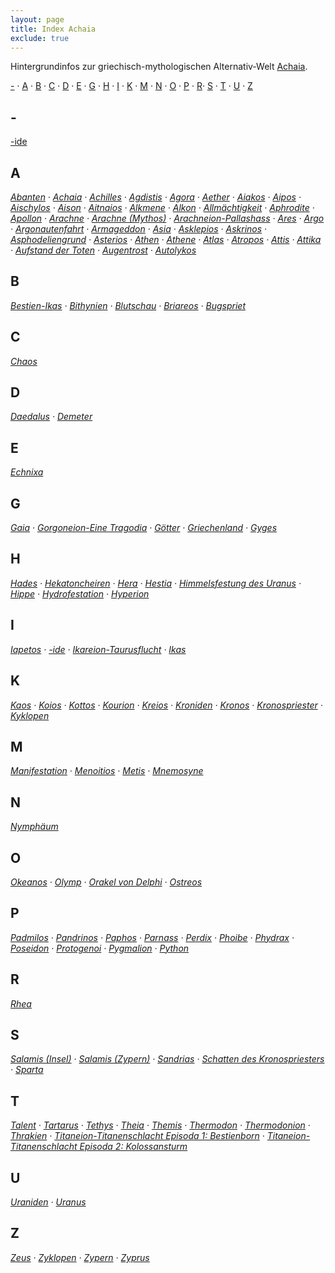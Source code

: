 ```yaml
---
layout: page
title: Index Achaia
exclude: true
---
```


Hintergrundinfos zur griechisch-mythologischen Alternativ-Welt [Achaia](/achaia/).

[-](#-) · [A](#A) · [B](#B) · [C](#C) · [D](#D) · [E](#E) · [G](#G) · [H](#H) · [I](#I) · [K](#K) · [M](#M) · [N](#N) · [O](#O) · [P](#P) · [R](#R)· [S](#S) · [T](#T) · [U](#U) · [Z](#Z)

## <a name="-">-</a>

[-ide](/ide/)

## <a name="A">A</a>

*[Abanten](/abanten/) · [Achaia](/achaia/) · [Achilles](/achilles/) · [Agdistis](/agdistis/) · [Agora](/agora/) · [Aether](/aether/) · [Aiakos](/aiakos/) · [Aipos](/aipos/) · [Aischylos](/aischylos/) · [Aison](/aison/) · [Aitnaios](/aitnaios/) · [Alkmene](/alkmene/) · [Alkon](/alkon/) · [Allmächtigkeit](/allmaechtigkeit/) · [Aphrodite](/aphrodite/) · [Apollon](/apollon/) · [Arachne](/arachne/) · [Arachne (Mythos)](/arachne-mythos/) · [Arachneion-Pallashass](/arachneion-pallashass/) · [Ares](/ares/) · [Argo](/argo/) · [Argonautenfahrt](/argonautenfahrt/) · [Armageddon](/armageddon/) · [Asia](/asia/) · [Asklepios](/asklepios/) · [Askrinos](/askrinos/) · [Asphodeliengrund](/asphodeliengrund/) · [Asterios](/asterios/) · [Athen](/athen/) · [Athene](/athene/) · [Atlas](/atlas/) · [Atropos](/atropos/) · [Attis](/attis/) · [Attika](/attika/) · [Aufstand der Toten](/aufstand-der-toten/) · [Augentrost](/augentrost/) · [Autolykos](/autolykos/)*

## <a name="B">B</a>

*[Bestien-Ikas](/bestien-ikas/) · [Bithynien](/bityhnien/) · [Blutschau](/blutschau/) · [Briareos](/briareos/) · [Bugspriet](/bugspriet/)*

## <a name="C">C</a>

*[Chaos](/kaos/)*

## <a name="D">D</a>

*[Daedalus](/daedalus/) · [Demeter](/demeter/)*

## <a name="E">E</a>

*[Echnixa](/echnixa/)*

## <a name="G">G</a>

*[Gaia](/gaia/) · [Gorgoneion-Eine Tragodia](/gorgoneion-eine-tragodia/) · [Götter](/goetter/) · [Griechenland](/griechenland/) · [Gyges](/gyges/)*

## <a name="H">H</a>

*[Hades](/hades/) · [Hekatoncheiren](/hekatoncheiren/) · [Hera](/hera/) · [Hestia](/hestia/) · [Himmelsfestung des Uranus](/himmelsfestung-des-uranus/) · [Hippe](/hippe/) · [Hydrofestation](/hydrofestation/) · [Hyperion](/hyperion/)*

## <a name="I">I</a>

*[Iapetos](/iapetos/) · [-ide](/ide/) · [Ikareion-Taurusflucht](/ikareion-taurusflucht/) · [Ikas](/ikas/)*

## <a name="K">K</a>

*[Kaos](/kaos/) · [Koios](/koios/) · [Kottos](/kottos/) · [Kourion](/kourion/) · [Kreios](/kreios/) · [Kroniden](/kroniden/) · [Kronos](/kronos/) · [Kronospriester](/kronospriester/) · [Kyklopen](/kyklopen/)*

## <a name="M">M</a>

*[Manifestation](/manifestation/) · [Menoitios](/menoitios/) · [Metis](/metis/) · [Mnemosyne](/mnemosyne/)*

## <a name="N">N</a>

*[Nymphäum](/nymphaeum/)*

## <a name="O">O</a>

*[Okeanos](/okeanos/) · [Olymp](/olymp/) · [Orakel von Delphi](/orakel-von-delphi/) · [Ostreos](/ostreos/)*

## <a name="P">P</a>

*[Padmilos](/padmilos/) · [Pandrinos](/pandrinos/) · [Paphos](/paphos/) · [Parnass](/parnass/) · [Perdix](/perdix/) · [Phoibe](/phoibe/) · [Phydrax](/phydrax/) · [Poseidon](/poseidon/) · [Protogenoi](/protogenoi/) · [Pygmalion](/pygmalion/) · [Python](/python/)*

## <a name="R">R</a>

*[Rhea](/rhea/)*

## <a name="S">S</a>

*[Salamis (Insel)](/salamis-insel/) · [Salamis (Zypern)](/salamis-zypern/) · [Sandrias](/sandrias/) · [Schatten des Kronospriesters](/schatten-des-kronospriesters/) · [Sparta](/sparta/)*

## <a name="T">T</a>

*[Talent](/talent/) · [Tartarus](/tartarus/) · [Tethys](/tethys/) · [Theia](/theia/) · [Themis](/themis/) · [Thermodon](/thermodon/) · [Thermodonion](/thermodonion/) · [Thrakien](/thrakien/) · [Titaneion-Titanenschlacht Episoda 1: Bestienborn](/titaneion-1/) · [Titaneion-Titanenschlacht Episoda 2: Kolossansturm](/titaneion-2/)*

## <a name="U">U</a>

*[Uraniden](/uraniden/) · [Uranus](/uranus/)*

## <a name="Z">Z</a>

*[Zeus](/zeus) · [Zyklopen](/kyklopen/) · [Zypern](/zyprus/) · [Zyprus](/zyprus/)*
